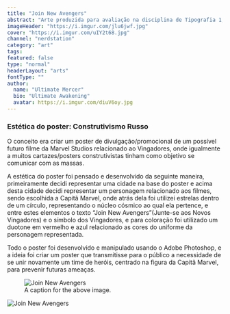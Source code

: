 ```yaml
---
title: "Join New Avengers"
abstract: "Arte produzida para avaliação na disciplina de Tipografia 1, do curso de Design Digital."
imageHeader: "https://i.imgur.com/jlu6jwf.jpg"
cover: "https://i.imgur.com/uIY2t68.jpg"
channel: "nerdstation"
category: "art"
tags:
featured: false
type: "normal"
headerLayout: "arts"
fontType: ""
author:
  name: "Ultimate Mercer"
  bio: "Ultimate Awakening"
  avatar: https://i.imgur.com/diuV6oy.jpg
---
```


### **Estética do poster: Construtivismo Russo**

O conceito era criar um poster de divulgação/promocional de um possível futuro filme da Marvel Studios relacionado ao Vingadores, onde igualmente a muitos cartazes/posters construtivistas tinham como objetivo se comunicar com as massas.

A estética do poster foi pensado e desenvolvido da seguinte maneira, primeiramente decidi representar uma cidade na base do poster e acima desta cidade decidi representar um personagem relacionado aos filmes, sendo escolhida a Capitã Marvel, onde atrás dela foi utilizei estrelas dentro de um círculo, representando o núcleo cósmico ao qual ela pertence, e entre estes elementos o texto “Join New Avengers”(Junte-se aos Novos Vingadores) e o símbolo dos Vingadores, e para coloração foi utilizado um duotone em vermelho e azul relacionado as cores do uniforme da personagem representada.

Todo o poster foi desenvolvido e manipulado usando o Adobe Photoshop, e a ideia foi criar um poster que transmitisse para o público a necessidade de se unir novamente um time de heróis, centrado na figura da Capitã Marvel, para prevenir futuras ameaças.

<figure class="figure">
  <img src="https://i.imgur.com/jlu6jwf.jpg" class="figure-img img-fluid mb-1" alt="Join New Avengers">
  <figcaption class="figure-caption">A caption for the above image.</figcaption>
</figure>

<img src="https://i.imgur.com/SG2navJ.jpg"
     alt="Join New Avengers"
     class="img-fluid" />
